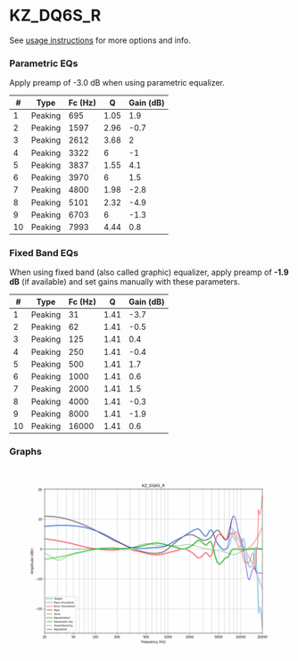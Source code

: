# KZ_DQ6S_R
See [usage instructions](https://github.com/jaakkopasanen/AutoEq#usage) for more options and info.

### Parametric EQs
Apply preamp of -3.0 dB when using parametric equalizer.

|   # | Type    |   Fc (Hz) |    Q |   Gain (dB) |
|-----|---------|-----------|------|-------------|
|   1 | Peaking |       695 | 1.05 |         1.9 |
|   2 | Peaking |      1597 | 2.96 |        -0.7 |
|   3 | Peaking |      2612 | 3.68 |         2   |
|   4 | Peaking |      3322 | 6    |        -1   |
|   5 | Peaking |      3837 | 1.55 |         4.1 |
|   6 | Peaking |      3970 | 6    |         1.5 |
|   7 | Peaking |      4800 | 1.98 |        -2.8 |
|   8 | Peaking |      5101 | 2.32 |        -4.9 |
|   9 | Peaking |      6703 | 6    |        -1.3 |
|  10 | Peaking |      7993 | 4.44 |         0.8 |

### Fixed Band EQs
When using fixed band (also called graphic) equalizer, apply preamp of **-1.9 dB** (if available) and set gains manually with these parameters.

|   # | Type    |   Fc (Hz) |    Q |   Gain (dB) |
|-----|---------|-----------|------|-------------|
|   1 | Peaking |        31 | 1.41 |        -3.7 |
|   2 | Peaking |        62 | 1.41 |        -0.5 |
|   3 | Peaking |       125 | 1.41 |         0.4 |
|   4 | Peaking |       250 | 1.41 |        -0.4 |
|   5 | Peaking |       500 | 1.41 |         1.7 |
|   6 | Peaking |      1000 | 1.41 |         0.6 |
|   7 | Peaking |      2000 | 1.41 |         1.5 |
|   8 | Peaking |      4000 | 1.41 |        -0.3 |
|   9 | Peaking |      8000 | 1.41 |        -1.9 |
|  10 | Peaking |     16000 | 1.41 |         0.6 |

### Graphs
![](./KZ_DQ6S_R.png)

